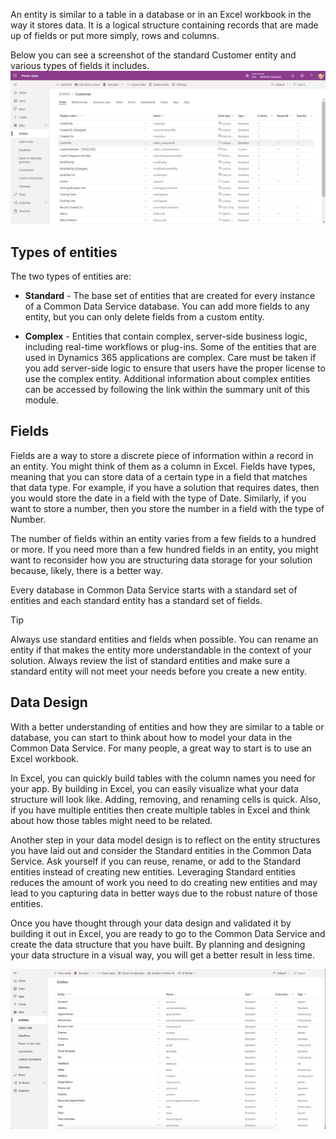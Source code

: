 An entity is similar to a table in a database or in an Excel workbook in the way it stores data. It is a logical structure containing records that are made up of fields or put more simply, rows and columns.  

Below you can see a screenshot of the standard Customer entity and various types of fields it includes.
    ![Power Apps customer entity edit form](../media/customer-entity.png)

## Types of entities

The two types of entities are:

- **Standard** - The base set of entities that are created for every instance of a Common Data Service database. You can add more fields to any entity, but you can only delete fields from a custom entity.

- **Complex** - Entities that contain complex, server-side business logic, including real-time workflows or plug-ins. Some of the entities that are used in Dynamics 365 applications are complex. Care must be taken if you add server-side logic to ensure that users have the proper license to use the complex entity. Additional information about complex entities can be accessed by following the link within the summary unit of this module.

## Fields

Fields are a way to store a discrete piece of information within a record in an entity. You might think of them as a column in Excel. Fields have types, meaning that you can store data of a certain type in a field that matches that data type. For example, if you have a solution that requires dates, then you would store the date in a field with the type of Date. Similarly, if you want to store a number, then you store the number in a field with the type of Number.

The number of fields within an entity varies from a few fields to a hundred or more. If you need more than a few hundred fields in an entity, you might want to reconsider how you are structuring data storage for your solution because, likely, there is a better way.

Every database in Common Data Service starts with a standard set of entities and each standard entity has a standard set of fields.

> [!TIP]
> Always use standard entities and fields when possible. You can rename an entity if that makes the entity more understandable in the context of your solution. Always review the list of standard entities and make sure a standard entity will not meet your needs before you create a new entity.

## Data Design

With a better understanding of entities and how they are similar to a table or database, you can start to think about how to model your data in the Common Data Service. For many people, a great way to start is to use an Excel workbook.  
 
In Excel, you can quickly build tables with the column names you need for your app. By building in Excel, you can easily visualize what your data structure will look like. Adding, removing, and renaming cells is quick. Also, if you have multiple entities then create multiple tables in Excel and think about how those tables might need to be related.  

Another step in your data model design is to reflect on the entity structures you have laid out and consider the Standard entities in the Common Data Service. Ask yourself if you can reuse, rename, or add to the Standard entities instead of creating new entities. Leveraging Standard entities reduces the amount of work you need to do creating new entities and may lead to you capturing data in better ways due to the robust nature of those entities. 

Once you have thought through your data design and validated it by building it out in Excel, you are ready to go to the Common Data Service and create the data structure that you have built. By planning and designing your data structure in a visual way, you will get a better result in less time. 

[ ![Example of a data design model.](../media/data-model-design-example.png)](../media/data-model-design-example.png#lightbox)